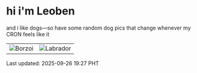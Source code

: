 # hi i'm Leoben

and i like dogs—so have some random dog pics that change whenever my CRON feels like it

|  |  |
|--------|----------|
| ![Borzoi](https://random-dog-vercel.vercel.app/api/random-borzoi?v=1758886025) | ![Labrador](https://random-dog-vercel.vercel.app/api/random-labrador?v=1758886025) |

Last updated: 2025-09-26 19:27 PHT

